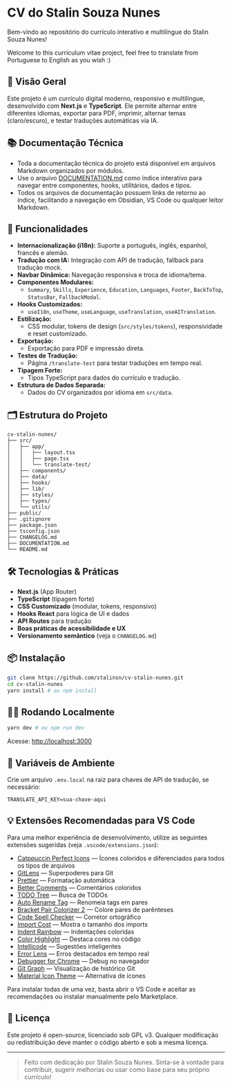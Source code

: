 # CV do Stalin Souza Nunes

Bem-vindo ao repositório do currículo interativo e multilíngue do Stalin Souza Nunes!

Welcome to this curriculum vitae project, feel free to translate from Portuguese to English as you wish :)

## 🚀 Visão Geral
Este projeto é um currículo digital moderno, responsivo e multilíngue, desenvolvido com **Next.js** e **TypeScript**. Ele permite alternar entre diferentes idiomas, exportar para PDF, imprimir, alternar temas (claro/escuro), e testar traduções automáticas via IA.

## 📚 Documentação Técnica
- Toda a documentação técnica do projeto está disponível em arquivos Markdown organizados por módulos.
- Use o arquivo [DOCUMENTATION.md](DOCUMENTATION.md) como índice interativo para navegar entre componentes, hooks, utilitários, dados e tipos.
- Todos os arquivos de documentação possuem links de retorno ao índice, facilitando a navegação em Obsidian, VS Code ou qualquer leitor Markdown.

## 🧩 Funcionalidades
- **Internacionalização (i18n):** Suporte a português, inglês, espanhol, francês e alemão.
- **Tradução com IA:** Integração com API de tradução, fallback para tradução mock.
- **Navbar Dinâmica:** Navegação responsiva e troca de idioma/tema.
- **Componentes Modulares:**
  - `Summary`, `Skills`, `Experience`, `Education`, `Languages`, `Footer`, `BackToTop`, `StatusBar`, `FallbackModal`.
- **Hooks Customizados:**
  - `useI18n`, `useTheme`, `useLanguage`, `useTranslation`, `useAITranslation`.
- **Estilização:**
  - CSS modular, tokens de design (`src/styles/tokens`), responsividade e reset customizado.
- **Exportação:**
  - Exportação para PDF e impressão direta.
- **Testes de Tradução:**
  - Página `/translate-test` para testar traduções em tempo real.
- **Tipagem Forte:**
  - Tipos TypeScript para dados do currículo e tradução.
- **Estrutura de Dados Separada:**
  - Dados do CV organizados por idioma em `src/data`.

## 🗂️ Estrutura do Projeto
```
cv-stalin-nunes/
├── src/
│   ├── app/
│   │   ├── layout.tsx
│   │   ├── page.tsx
│   │   └── translate-test/
│   ├── components/
│   ├── data/
│   ├── hooks/
│   ├── lib/
│   ├── styles/
│   ├── types/
│   └── utils/
├── public/
├── .gitignore
├── package.json
├── tsconfig.json
├── CHANGELOG.md
├── DOCUMENTATION.md
└── README.md
```

## 🛠️ Tecnologias & Práticas
- **Next.js** (App Router)
- **TypeScript** (tipagem forte)
- **CSS Customizado** (modular, tokens, responsivo)
- **Hooks React** para lógica de UI e dados
- **API Routes** para tradução
- **Boas práticas de acessibilidade e UX**
- **Versionamento semântico** (veja o `CHANGELOG.md`)

## 📦 Instalação
```bash
git clone https://github.com/stalinsn/cv-stalin-nunes.git
cd cv-stalin-nunes
yarn install # ou npm install
```

## 🏃‍♂️ Rodando Localmente
```bash
yarn dev # ou npm run dev
```
Acesse: [http://localhost:3000](http://localhost:3000)

## 🔑 Variáveis de Ambiente
Crie um arquivo `.env.local` na raiz para chaves de API de tradução, se necessário:
```
TRANSLATE_API_KEY=sua-chave-aqui
```

## 💡 Extensões Recomendadas para VS Code
Para uma melhor experiência de desenvolvimento, utilize as seguintes extensões sugeridas (veja `.vscode/extensions.json`):

- [Catppuccin Perfect Icons](https://marketplace.visualstudio.com/items?itemName=thang-nm.catppuccin-perfect-icons) — Ícones coloridos e diferenciados para todos os tipos de arquivos
- [GitLens](https://marketplace.visualstudio.com/items?itemName=eamodio.gitlens) — Superpoderes para Git
- [Prettier](https://marketplace.visualstudio.com/items?itemName=esbenp.prettier-vscode) — Formatação automática
- [Better Comments](https://marketplace.visualstudio.com/items?itemName=aaron-bond.better-comments) — Comentários coloridos
- [TODO Tree](https://marketplace.visualstudio.com/items?itemName=gruntfuggly.todo-tree) — Busca de TODOs
- [Auto Rename Tag](https://marketplace.visualstudio.com/items?itemName=formulahendry.auto-rename-tag) — Renomeia tags em pares
- [Bracket Pair Colorizer 2](https://marketplace.visualstudio.com/items?itemName=coenraads.bracket-pair-colorizer-2) — Colore pares de parênteses
- [Code Spell Checker](https://marketplace.visualstudio.com/items?itemName=streetsidesoftware.code-spell-checker) — Corretor ortográfico
- [Import Cost](https://marketplace.visualstudio.com/items?itemName=wix.vscode-import-cost) — Mostra o tamanho dos imports
- [Indent Rainbow](https://marketplace.visualstudio.com/items?itemName=oderwat.indent-rainbow) — Indentações coloridas
- [Color Highlight](https://marketplace.visualstudio.com/items?itemName=naumovs.color-highlight) — Destaca cores no código
- [Intellicode](https://marketplace.visualstudio.com/items?itemName=VisualStudioExptTeam.vscodeintellicode) — Sugestões inteligentes
- [Error Lens](https://marketplace.visualstudio.com/items?itemName=usernamehw.errorlens) — Erros destacados em tempo real
- [Debugger for Chrome](https://marketplace.visualstudio.com/items?itemName=msjsdiag.debugger-for-chrome) — Debug no navegador
- [Git Graph](https://marketplace.visualstudio.com/items?itemName=mhutchie.git-graph) — Visualização de histórico Git
- [Material Icon Theme](https://marketplace.visualstudio.com/items?itemName=PKief.material-icon-theme) — Alternativa de ícones

Para instalar todas de uma vez, basta abrir o VS Code e aceitar as recomendações ou instalar manualmente pelo Marketplace.

## 📄 Licença
Este projeto é open-source, licenciado sob GPL v3. Qualquer modificação ou redistribuição deve manter o código aberto e sob a mesma licença.

---

> Feito com dedicação por Stalin Souza Nunes. Sinta-se à vontade para contribuir, sugerir melhorias ou usar como base para seu próprio currículo!
